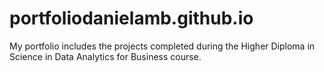 # portfoliodanielamb.github.io
My portfolio includes the projects completed during the Higher Diploma in Science in Data Analytics for Business course.
